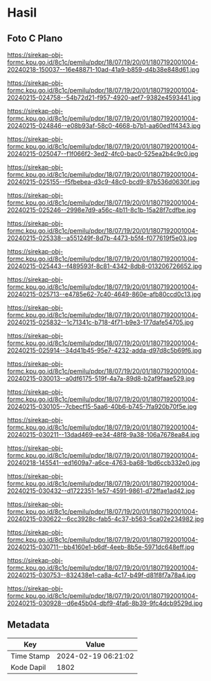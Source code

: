 # Hasil

## Foto C Plano

https://sirekap-obj-formc.kpu.go.id/8c1c/pemilu/pdpr/18/07/19/20/01/1807192001004-20240218-150037--16e48871-10ad-41a9-b859-d4b38e848d61.jpg

https://sirekap-obj-formc.kpu.go.id/8c1c/pemilu/pdpr/18/07/19/20/01/1807192001004-20240215-024758--54b72d21-f957-4920-aef7-9382e4593441.jpg

https://sirekap-obj-formc.kpu.go.id/8c1c/pemilu/pdpr/18/07/19/20/01/1807192001004-20240215-024846--e08b93af-58c0-4668-b7b1-aa60ed1f4343.jpg

https://sirekap-obj-formc.kpu.go.id/8c1c/pemilu/pdpr/18/07/19/20/01/1807192001004-20240215-025047--f1f066f2-3ed2-4fc0-bac0-525ea2b4c9c0.jpg

https://sirekap-obj-formc.kpu.go.id/8c1c/pemilu/pdpr/18/07/19/20/01/1807192001004-20240215-025155--f5fbebea-d3c9-48c0-bcd9-87b536d0630f.jpg

https://sirekap-obj-formc.kpu.go.id/8c1c/pemilu/pdpr/18/07/19/20/01/1807192001004-20240215-025246--2998e7d9-a56c-4b11-8c1b-15a28f7cdfbe.jpg

https://sirekap-obj-formc.kpu.go.id/8c1c/pemilu/pdpr/18/07/19/20/01/1807192001004-20240215-025338--a551249f-8d7b-4473-b5f4-f077619f5e03.jpg

https://sirekap-obj-formc.kpu.go.id/8c1c/pemilu/pdpr/18/07/19/20/01/1807192001004-20240215-025443--f489593f-8c81-4342-8db8-013206726652.jpg

https://sirekap-obj-formc.kpu.go.id/8c1c/pemilu/pdpr/18/07/19/20/01/1807192001004-20240215-025713--e4785e62-7c40-4649-860e-afb80ccd0c13.jpg

https://sirekap-obj-formc.kpu.go.id/8c1c/pemilu/pdpr/18/07/19/20/01/1807192001004-20240215-025832--1c71341c-b718-4f71-b9e3-177dafe54705.jpg

https://sirekap-obj-formc.kpu.go.id/8c1c/pemilu/pdpr/18/07/19/20/01/1807192001004-20240215-025914--34d41b45-95e7-4232-adda-d97d8c5b69f6.jpg

https://sirekap-obj-formc.kpu.go.id/8c1c/pemilu/pdpr/18/07/19/20/01/1807192001004-20240215-030013--a0df6175-519f-4a7a-89d8-b2af9faae529.jpg

https://sirekap-obj-formc.kpu.go.id/8c1c/pemilu/pdpr/18/07/19/20/01/1807192001004-20240215-030105--7cbecf15-5aa6-40b6-b745-7fa920b70f5e.jpg

https://sirekap-obj-formc.kpu.go.id/8c1c/pemilu/pdpr/18/07/19/20/01/1807192001004-20240215-030211--13dad469-ee34-48f8-9a38-106a7678ea84.jpg

https://sirekap-obj-formc.kpu.go.id/8c1c/pemilu/pdpr/18/07/19/20/01/1807192001004-20240218-145541--ed1609a7-a6ce-4763-ba68-1bd6ccb332e0.jpg

https://sirekap-obj-formc.kpu.go.id/8c1c/pemilu/pdpr/18/07/19/20/01/1807192001004-20240215-030432--d1722351-1e57-4591-9861-d72ffae1ad42.jpg

https://sirekap-obj-formc.kpu.go.id/8c1c/pemilu/pdpr/18/07/19/20/01/1807192001004-20240215-030622--6cc3928c-fab5-4c37-b563-5ca02e234982.jpg

https://sirekap-obj-formc.kpu.go.id/8c1c/pemilu/pdpr/18/07/19/20/01/1807192001004-20240215-030711--bb4160e1-b6df-4eeb-8b5e-5971dc648eff.jpg

https://sirekap-obj-formc.kpu.go.id/8c1c/pemilu/pdpr/18/07/19/20/01/1807192001004-20240215-030753--832438e1-ca8a-4c17-b49f-d81f8f7a78a4.jpg

https://sirekap-obj-formc.kpu.go.id/8c1c/pemilu/pdpr/18/07/19/20/01/1807192001004-20240215-030928--d6e45b04-dbf9-4fa6-8b39-9fc4dcb9529d.jpg


## Metadata

| Key        | Value               |
| ---------- | ------------------- |
| Time Stamp | 2024-02-19 06:21:02 |
| Kode Dapil | 1802                |



